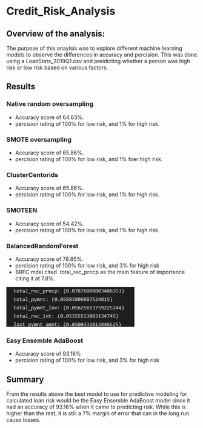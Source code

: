 # Credit_Risk_Analysis

## Overview of the analysis: 

The purpose of this anaylsis was to explore different machine learning models to observe the differences in accuracy and percision. This was done using a LoanStats_2019Q1.csv and preidicting whether a person was high risk or low risk based on various factors.

## Results

### Native random oversampling 
* Accuracy score of 64.63%.
* percision rating of 100% for low risk, and 1% for high risk.
### SMOTE oversampling 
* Accuracy score of 65.86%.
* percision rating of 100% for low risk, and 1% foer high risk.
### ClusterCentorids
* Accuracy score of 65.86%.
* percision rating of 100% for low risk, and 1% for high risk.
### SMOTEEN
* Accuracy score of 54.42%.
* percision rating of 100% for low risk, and 1% for high risk.
### BalancedRandomForest
* Accuracy score of 78.85%.
* percision rating of 100% for low risk, and 3% for high risk
* BRFC mdel cited .total_rec_prncp as the main feature of importance citing it at 7.8%.

![Ranking of important factors](https://github.com/ChristopheGarcia1/Credit_Risk_Analysis/blob/main/important_features.png)
### Easy Ensemble AdaBoost 
* Accuracy score of 93.16%
* percision rating of 100% for low risk, and 3% for high risk


## Summary

 From the results above the best model to use for predictive modeling for calculated loan risk would be the Easy Ensemble AdaBoost model since it had an accuracy of 93.16% when it came to predicting risk. While this is higher than the rest, it is still a 7% margin of error that can in the long run cause losses. 